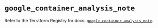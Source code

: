 # `google_container_analysis_note`

Refer to the Terraform Registry for docs: [`google_container_analysis_note`](https://registry.terraform.io/providers/hashicorp/google/6.18.0/docs/resources/container_analysis_note).
